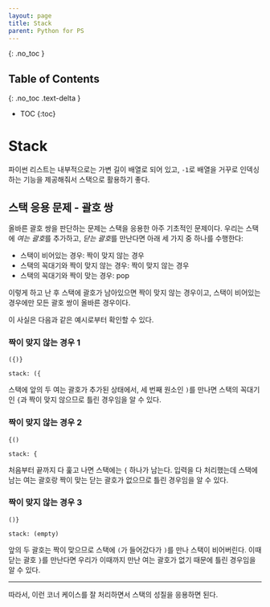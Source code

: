 ```yaml
---
layout: page
title: Stack
parent: Python for PS
---
```


{: .no_toc }
## Table of Contents
{: .no_toc .text-delta }
- TOC
{:toc}

# Stack

 파이썬 리스트는 내부적으로는 가변 길이 배열로 되어 있고, `-1`로
 배열을 거꾸로 인덱싱하는 기능을 제공해줘서 스택으로 활용하기 좋다.


## 스택 응용 문제 - 괄호 쌍
 올바른 괄호 쌍을 판단하는 문제는 스택을 응용한 아주 기초적인
 문제이다. 우리는 스택에 *여는 괄호*를 추가하고, *닫는 괄호*를
 만난다면 아래 세 가지 중 하나를 수행한다:
  - 스택이 비어있는 경우: 짝이 맞지 않는 경우
  - 스택의 꼭대기와 짝이 맞지 않는 경우: 짝이 맞지 않는 경우
  - 스택의 꼭대기와 짝이 맞는 경우: pop

 이렇게 하고 난 후 스택에 괄호가 남아있으면 짝이 맞지 않는 경우이고,
 스택이 비어있는 경우에만 모든 괄호 쌍이 올바른 경우이다.

 이 사실은 다음과 같은 예시로부터 확인할 수 있다.

### 짝이 맞지 않는 경우 1

```
({)}

stack: ({
```

 스택에 앞의 두 여는 괄호가 추가된 상태에서, 세 번째 원소인 `)`를
 만나면 스택의 꼭대기인 `{`과 짝이 맞지 않으므로 틀린 경우임을 알 수
 있다.

### 짝이 맞지 않는 경우 2

```
{()

stack: {
```

 처음부터 끝까지 다 훑고 나면 스택에는 `{` 하나가 남는다. 입력을 다
 처리했는데 스택에 남는 여는 괄호랑 짝이 맞는 닫는 괄호가 없으므로
 틀린 경우임을 알 수 있다.

### 짝이 맞지 않는 경우 3

```
()}

stack: (empty)
```

 앞의 두 괄호는 짝이 맞으므로 스택에 `(`가 들어갔다가 `)`를 만나
 스택이 비어버린다. 이때 닫는 괄호 `}`를 만난다면 우리가 이때까지 만난
 여는 괄호가 없기 때문에 틀린 경우임을 알 수 있다.

---

 따라서, 이런 코너 케이스를 잘 처리하면서 스택의 성질을 응용하면 된다.